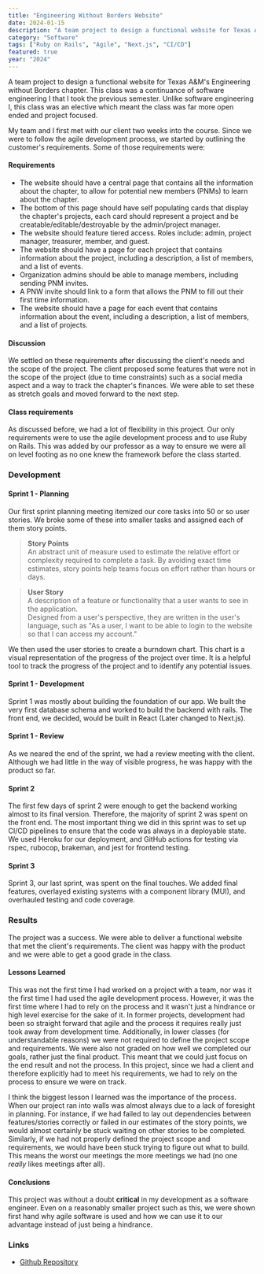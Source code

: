 ```yaml
---
title: "Engineering Without Borders Website"
date: 2024-01-15
description: "A team project to design a functional website for Texas A&M's Engineering Without Borders chapter."
category: "Software"
tags: ["Ruby on Rails", "Agile", "Next.js", "CI/CD"]
featured: true
year: "2024"
---
```


A team project to design a functional website for Texas A&M's Engineering without Borders chapter.
This class was a continuance of software engineering I that I took the previous semester. Unlike software engineering I, this class was an elective which meant the class was far more open ended and project focused.

My team and I first met with our client two weeks into the course. Since we were to follow the agile development process, we started by outlining the customer's requirements. Some of those requirements were:

#### Requirements

- The website should have a central page that contains all the information about the chapter, to allow for potential new members (PNMs) to learn about the chapter.
- The bottom of this page should have self populating cards that display the chapter's projects, each card should represent a project and be creatable/editable/destroyable by the admin/project manager.
- The website should feature tiered access. Roles include: admin, project manager, treasurer, member, and guest.
- The website should have a page for each project that contains information about the project, including a description, a list of members, and a list of events.
- Organization admins should be able to manage members, including sending PNM invites.
- A PNW invite should link to a form that allows the PNM to fill out their first time information.
- The website should have a page for each event that contains information about the event, including a description, a list of members, and a list of projects.

#### Discussion

We settled on these requirements after discussing the client's needs and the scope of the project. The client proposed some features that were not in the scope of the project (due to time constraints) such as a social media aspect and a way to track the chapter's finances. We were able to set these as stretch goals and moved forward to the next step.

#### Class requirements
As discussed before, we had a lot of flexibility in this project. Our only requirements were to use the agile development process and to use Ruby on Rails. This was added by our professor as a way to ensure we were all on level footing as no one knew the framework before the class started.

### Development

#### Sprint 1 - Planning
Our first sprint planning meeting itemized our core tasks into 50 or so user stories. We broke some of these into smaller tasks and assigned each of them story points.

> **Story Points**  
> An abstract unit of measure used to estimate the relative effort or complexity required to complete a task. By avoiding exact time estimates, story points help teams focus on effort rather than hours or days.

> **User Story**  
> A description of a feature or functionality that a user wants to see in the application.  
> Designed from a user's perspective, they are written in the user's language, such as "As a user, I want to be able to login to the website so that I can access my account."

We then used the user stories to create a burndown chart. This chart is a visual representation of the progress of the project over time. It is a helpful tool to track the progress of the project and to identify any potential issues.

#### Sprint 1 - Development
Sprint 1 was mostly about building the foundation of our app. We built the very first database schema and worked to build the backend with rails. The front end, we decided, would be built in React (Later changed to Next.js).

#### Sprint 1 - Review

As we neared the end of the sprint, we had a review meeting with the client. Although we had little in the way of visible progress, he was happy with the product so far. 


#### Sprint 2
The first few days of sprint 2 were enough to get the backend working almost to its final version. Therefore, the majority of sprint 2 was spent on the front end. The most important thing we did in this sprint was to set up CI/CD pipelines to ensure that the code was always in a deployable state. We used Heroku for our deployment, and GitHub actions for testing via rspec, rubocop, brakeman, and jest for frontend testing.

#### Sprint 3
Sprint 3, our last sprint, was spent on the final touches. We added final features, overlayed existing systems with a component library (MUI), and overhauled testing and code coverage.

### Results

The project was a success. We were able to deliver a functional website that met the client's requirements. The client was happy with the product and we were able to get a good grade in the class.

#### Lessons Learned

This was not the first time I had worked on a project with a team, nor was it the first time I had used the agile development process. However, it was the first time where I had to rely on the process and it wasn't just a hindrance or high level exercise for the sake of it. In former projects, development had been so straight forward that agile and the process it requires really just took away from development time. Additionally, in lower classes (for understandable reasons) we were not required to define the project scope and requirements. We were also not graded on how well we completed our goals, rather just the final product. This meant that we could just focus on the end result and not the process. In this project, since we had a client and therefore explicitly had to meet his requirements, we had to rely on the process to ensure we were on track.

I think the biggest lesson I learned was the importance of the process. When our project ran into walls was almost always due to a lack of foresight in planning. For instance, if we had failed to lay out dependencies between features/stories correctly or failed in our estimates of the story points, we would almost certainly be stuck waiting on other stories to be completed. Similarly, if we had not properly defined the project scope and requirements, we would have been stuck trying to figure out what to build. This means the worst our meetings the more meetings we had (no one *really* likes meetings after all).

#### Conclusions

This project was without a doubt **critical** in my development as a software engineer. Even on a reasonably smaller project such as this, we were shown first hand why agile software is used and how we can use it to our advantage instead of just being a hindrance.

### Links

- [Github Repository](https://github.com/tysanders-repo/border-502-project)
